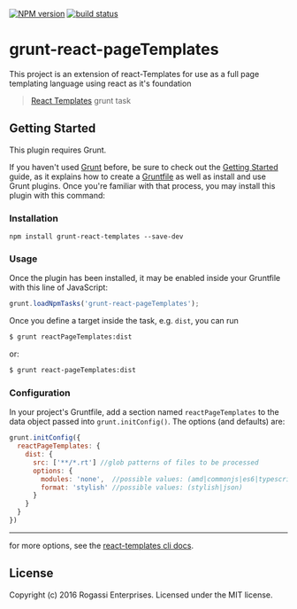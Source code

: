 [![NPM version][npm-image]][npm-url]
[![build status][travis-image]][travis-url]

# grunt-react-pageTemplates

This project is an extension of react-Templates for use as a full page templating language using react as it's foundation

> [React Templates](https://github.com/wix/react-templates) grunt task

## Getting Started
This plugin requires Grunt.

If you haven't used [Grunt](http://gruntjs.com/) before, be sure to check out the [Getting Started](http://gruntjs.com/getting-started) guide, as it explains how to create a [Gruntfile](http://gruntjs.com/sample-gruntfile) as well as install and use Grunt plugins. Once you're familiar with that process, you may install this plugin with this command:

### Installation
```shell
npm install grunt-react-templates --save-dev
```
### Usage

Once the plugin has been installed, it may be enabled inside your Gruntfile with this line of JavaScript:

```js
grunt.loadNpmTasks('grunt-react-pageTemplates');
```

Once you define a target inside the task, e.g. `dist`, you can run
```bash
$ grunt reactPageTemplates:dist
```
or:
```bash
$ grunt react-pageTemplates:dist
 ```

### Configuration
In your project's Gruntfile, add a section named `reactPageTemplates` to the data object passed into `grunt.initConfig()`. The options (and defaults) are:

```js
grunt.initConfig({
  reactPageTemplates: {
    dist: {
      src: ['**/*.rt'] //glob patterns of files to be processed
      options: {
        modules: 'none',  //possible values: (amd|commonjs|es6|typescript|none)
        format: 'stylish' //possible values: (stylish|json)
      }
    }
  }
})
```
---
for more options, see the [react-templates cli docs](https://github.com/wix/react-templates/blob/gh-pages/docs/cli.md).

## License
Copyright (c) 2016 Rogassi Enterprises. Licensed under the MIT license.

[npm-image]: https://img.shields.io/npm/v/grunt-react-page-templates.svg?style=flat-square
[npm-url]: https://npmjs.org/package/grunt-react-page-templates
[travis-image]: https://img.shields.io/travis/rogassi/grunt-react-page-templates/master.svg?style=flat-square
[travis-url]: https://travis-ci.org/rogassi/grunt-react-page-templates
[coveralls-image]: https://img.shields.io/coveralls/rogassi/grunt-react-page-templates/master.svg?style=flat-square
[coveralls-url]: https://coveralls.io/r/rogassi/grunt-react-page-templates?branch=master
[downloads-image]: http://img.shields.io/npm/dm/grunt-react-page-templates.svg?style=flat-square
[downloads-url]: https://npmjs.org/package/grunt-react-page-templates
